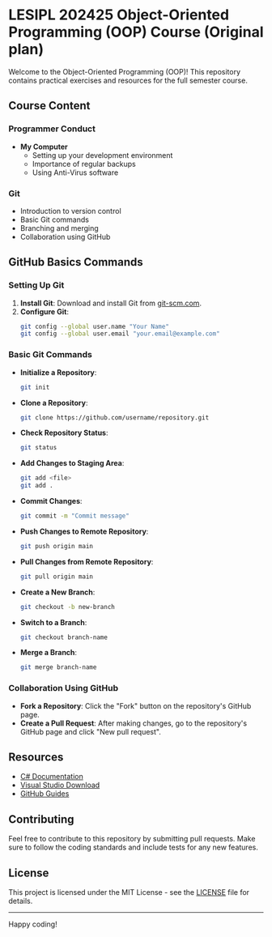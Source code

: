 # LESIPL 202425 Object-Oriented Programming (OOP) Course (Original plan)

Welcome to the Object-Oriented Programming (OOP)! This repository contains practical exercises and resources for the full semester course.

## Course Content

### Programmer Conduct
- **My Computer**
  - Setting up your development environment
  - Importance of regular backups
  - Using Anti-Virus software

### Git
- Introduction to version control
- Basic Git commands
- Branching and merging
- Collaboration using GitHub

## GitHub Basics Commands

### Setting Up Git
1. **Install Git**: Download and install Git from [git-scm.com](https://git-scm.com/).
2. **Configure Git**:
    ```sh
    git config --global user.name "Your Name"
    git config --global user.email "your.email@example.com"
    ```

### Basic Git Commands
- **Initialize a Repository**:
    ```sh
    git init
    ```
- **Clone a Repository**:
    ```sh
    git clone https://github.com/username/repository.git
    ```
- **Check Repository Status**:
    ```sh
    git status
    ```
- **Add Changes to Staging Area**:
    ```sh
    git add <file>
    git add .
    ```
- **Commit Changes**:
    ```sh
    git commit -m "Commit message"
    ```
- **Push Changes to Remote Repository**:
    ```sh
    git push origin main
    ```
- **Pull Changes from Remote Repository**:
    ```sh
    git pull origin main
    ```
- **Create a New Branch**:
    ```sh
    git checkout -b new-branch
    ```
- **Switch to a Branch**:
    ```sh
    git checkout branch-name
    ```
- **Merge a Branch**:
    ```sh
    git merge branch-name
    ```

### Collaboration Using GitHub
- **Fork a Repository**: Click the "Fork" button on the repository's GitHub page.
- **Create a Pull Request**: After making changes, go to the repository's GitHub page and click "New pull request".

## Resources
- [C# Documentation](https://docs.microsoft.com/en-us/dotnet/csharp/)
- [Visual Studio Download](https://visualstudio.microsoft.com/)
- [GitHub Guides](https://guides.github.com/)

## Contributing
Feel free to contribute to this repository by submitting pull requests. Make sure to follow the coding standards and include tests for any new features.

## License
This project is licensed under the MIT License - see the [LICENSE](LICENSE) file for details.

---

Happy coding!
